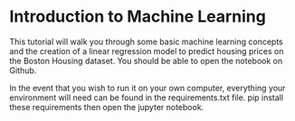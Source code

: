 # Introduction to Machine Learning
This tutorial will walk you through some basic machine learning concepts and the creation of a linear regression model to predict housing prices on the Boston Housing dataset. You should be able to open the notebook on Github.

In the event that you wish to run it on your own computer, everything your environment will need can be found in the requirements.txt file. pip install these requirements then open the jupyter notebook.
